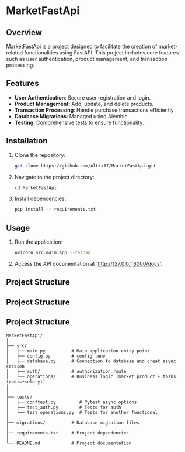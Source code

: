 # MarketFastApi

## Overview
MarketFastApi is a project designed to facilitate the creation of market-related functionalities using FastAPI. This project includes core features such as user authentication, product management, and transaction processing.

## Features
- **User Authentication**: Secure user registration and login.
- **Product Management**: Add, update, and delete products.
- **Transaction Processing**: Handle purchase transactions efficiently.
- **Database Migrations**: Managed using Alembic.
- **Testing**: Comprehensive tests to ensure functionality.

## Installation
1. Clone the repository:
   ```sh
   git clone https://github.com/AlLixAI/MarketFastApi.git

2. Navigate to the project directory:
   ```sh
   cd MarketFastApi
   
3. Install dependencies:
   ```sh
   pip install -r requirements.txt

## Usage
1. Run the application:
   ```sh
   uvicorn src.main:app --reload
2. Access the API documentation at 'http://127.0.0.1:8000/docs'.

## Project Structure
## Project Structure

## Project Structure

```plaintext
MarketFastApi/
│
├── src/
│   ├── main.py          # Main application entry point
│   ├── config.py        # config .env
│   ├── database.py      # Connection to database and creat async session
│   ├── auth/            # authorization route
│   └── operations/      # Business logic (market product + tasks (redis+selery))
│ 
│
├── tests/
│   ├── conftest.py         # Pytest async options
│   ├── test_auth.py        # Tests for auth
│   └── test_operations.py  # Tests for another functional
│
├── migrations/          # Database migration files
│
├── requirements.txt     # Project dependencies
│
└── README.md            # Project documentation

